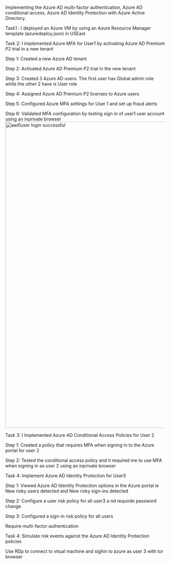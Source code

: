 Implementing the Azure AD multi-factor authentication, Azure AD conditional access, Azure AD Identity Protection with Azure Active Directory.

Task1 : I deployed an Azure VM by using an Azure Resource Manager template (azuredeploy.json) in USEast



Task 2: I implemented Azure MFA for User1 by activating Azure AD Premium P2 trial in a new tenant


Step 1: Created a new Azure AD tenant

Step 2: Activated Azure AD Premium P2 trial in the new tenant

Step 3: Created 3 Azure AD users. The first user has Global admin role while the other 2 have is User role

Step 4: Assigned Azure AD Premium P2 licenses to Azure users

Step 5: Configured Azure MFA settings for User 1 and set up fraud alerts

Step 6: Validated MFA configuration by testing sign in of user1 user account using an inprivate browser
<img width="960" alt="aad1user login successful" src="https://user-images.githubusercontent.com/110430121/192353074-75dca0e4-69dc-4963-a5e7-eac936096ea0.png">

Task 3: I Implemented Azure AD Conditional Access Policies for User 2


Step 1: Created a policy that requires MFA when signing in to the Azure portal for user 2

Step 2: Tested the conditional access policy and it required me to use MFA when signing in as user 2 using an  inprivate browser


Task 4: Implement Azure AD Identity Protection for User3


Step 1: Viewed Azure AD Identity Protection options in the Azure portal ie New risky users detected and New risky sign-ins detected

Step 2: Configure a user risk policy for all user3 a nd requirde password change

Step 3: Configured a sign-in risk policy for all users

Require multi-factor authentication

Task 4: Simulate risk events against the Azure AD Identity Protection policies

Use RDp to connect to vitual machine and sighin to azure as user 3 with tor browser




 

















































 














































